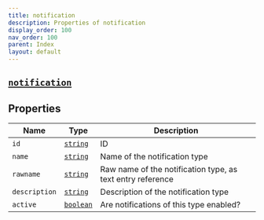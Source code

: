 ```yaml
---
title: notification
description: Properties of notification
display_order: 100
nav_order: 100
parent: Index
layout: default
---
```


##  [`notification`](./notification.html) 
## Properties
| Name | Type | Description |
|------|------|-------------|
| `id` | [`string`](./string.html) | ID |
| `name` | [`string`](./string.html) | Name of the notification type |
| `rawname` | [`string`](./string.html) | Raw name of the notification type, as text entry reference |
| `description` | [`string`](./string.html) | Description of the notification type |
| `active` | [`boolean`](./boolean.html) | Are notifications of this type enabled? |


